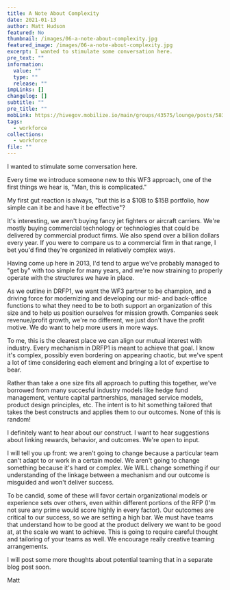 ```yaml
---
title: A Note About Complexity
date: 2021-01-13
author: Matt Hudson
featured: No
thumbnail: /images/06-a-note-about-complexity.jpg
featured_image: /images/06-a-note-about-complexity.jpg
excerpt: I wanted to stimulate some conversation here.
pre_text: ""
information:
  value: ""
  type: ""
  release: ""
impLinks: []
changelog: []
subtitle: ""
pre_title: ""
mobLink: https://hivegov.mobilize.io/main/groups/43575/lounge/posts/583773?tab=comment
tags:
  - workforce
collections:
  - workforce
file: ""
---
```

I wanted to stimulate some conversation here.

Every time we introduce someone new to this WF3 approach, one of the first things we hear is, "Man, this is complicated."

My first gut reaction is always, "but this is a $10B to $15B portfolio, how simple can it be and have it be effective"?

It's interesting, we aren't buying fancy jet fighters or aircraft carriers. We're mostly buying commercial technology or technologies that could be delivered by commercial product firms. We also spend over a billion dollars every year. If you were to compare us to a commercial firm in that range, I bet you'd find they're organized in relatively complex ways.

Having come up here in 2013, I'd tend to argue we've probably managed to "get by" with too simple for many years, and we're now straining to properly operate with the structures we have in place.

As we outline in DRFP1, we want the WF3 partner to be champion, and a driving force for modernizing and developing our mid- and back-office functions to what they need to be to both support an organization of this size and to help us position ourselves for mission growth. Companies seek revenue/profit growth, we're no different, we just don't have the profit motive. We do want to help more users in more ways.

To me, this is the clearest place we can align our mutual interest with industry. Every mechanism in DRFP1 is meant to achieve that goal. I know it's complex, possibly even bordering on appearing chaotic, but we've spent a lot of time considering each element and bringing a lot of expertise to bear.

Rather than take a one size fits all approach to putting this together, we've borrowed from many succesful industry models like hedge fund management, venture capital partnerships, managed service models, product design principles, etc. The intent is to hit something tailored that takes the best constructs and applies them to our outcomes. None of this is random!

I definitely want to hear about our construct. I want to hear suggestions about linking rewards, behavior, and outcomes. We're open to input.

I will tell you up front: we aren't going to change because a particular team can't adapt to or work in a certain model. We aren't going to change something because it's hard or complex. We WILL change something if our understanding of the linkage between a mechanism and our outcome is misguided and won't deliver success.

To be candid, some of these will favor certain organizational models or experience sets over others, even within different portions of the RFP (I'm not sure any prime would score highly in every factor). Our outcomes are critical to our success, so we are setting a high bar. We must have teams that understand how to be good at the product delivery we want to be good at, at the scale we want to achieve. This is going to require careful thought and tailoring of your teams as well. We encourage really creative teaming arrangements.

I will post some more thoughts about potential teaming that in a separate blog post soon.

Matt